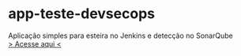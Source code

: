 # app-teste-devsecops
Aplicação simples para esteira no Jenkins e detecção no SonarQube                                                
[ > Acesse aqui < ](https://github.com/thiagoalmeidadon/aws-challange-devsecops/blob/challenge-accepted/README.md)
